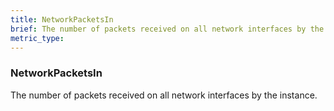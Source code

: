 ```yaml
---
title: NetworkPacketsIn
brief: The number of packets received on all network interfaces by the instance.
metric_type:
---
```

### NetworkPacketsIn

The number of packets received on all network interfaces by the instance.
